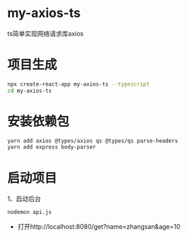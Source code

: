 # my-axios-ts
ts简单实现网络请求库axios

# 项目生成
```bash
npx create-react-app my-axios-ts --typescript
cd my-axios-ts

```

# 安装依赖包
```bash
yarn add axios @types/axios qs @types/qs parse-headers
yarn add express body-parser

```

# 启动项目
1、启动后台
```bash
nodemon api.js
```
* 打开http://localhost:8080/get?name=zhangsan&age=10
